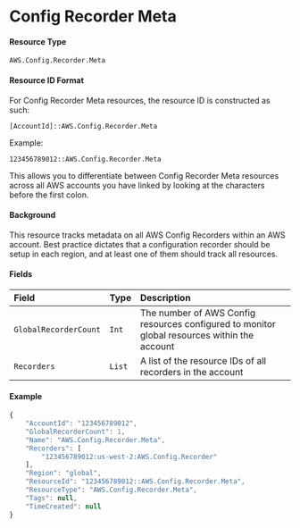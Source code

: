 # Config Recorder Meta

#### Resource Type

`AWS.Config.Recorder.Meta`

#### Resource ID Format

For Config Recorder Meta resources, the resource ID is constructed as such:

`[AccountId]::AWS.Config.Recorder.Meta`

Example:

`123456789012::AWS.Config.Recorder.Meta`

This allows you to differentiate between Config Recorder Meta resources across all AWS accounts you have linked by looking at the characters before the first colon.

#### Background

This resource tracks metadata on all AWS Config Recorders within an AWS account. Best practice dictates that a configuration recorder should be setup in each region, and at least one of them should track all resources.

#### Fields

| Field                 | Type   | Description                                                                                  |
| :-------------------- | :----- | :------------------------------------------------------------------------------------------- |
| `GlobalRecorderCount` | `Int`  | The number of AWS Config resources configured to monitor global resources within the account |
| `Recorders`           | `List` | A list of the resource IDs of all recorders in the account                                   |

#### Example

```javascript
{
    "AccountId": "123456789012",
    "GlobalRecorderCount": 1,
    "Name": "AWS.Config.Recorder.Meta",
    "Recorders": [
        "123456789012:us-west-2:AWS.Config.Recorder"
    ],
    "Region": "global",
    "ResourceId": "123456789012::AWS.Config.Recorder.Meta",
    "ResourceType": "AWS.Config.Recorder.Meta",
    "Tags": null,
    "TimeCreated": null
}

```
